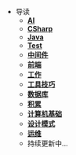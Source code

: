 * 导读
  * [**AI**](/study/AI/README)
  * [**CSharp**](/study/CSharp/README)
  * [**Java**](/study/Java/README)
  * [**Test**](/study/Test/README)
  * [**中间件**](/study/中间件/README)
  * [**前端**](/study/前端/README)
  * [**工作**](/study/工作/README)
  * [**工具技巧**](/study/工具技巧/README)
  * [**数据库**](/study/数据库/README)
  * [**积累**](/study/积累/README)
  * [**计算机基础**](/study/计算机基础/README)
  * [**设计模式**](/study/设计模式/README)
  * [**运维**](/study/运维/README)
  * 持续更新中...
